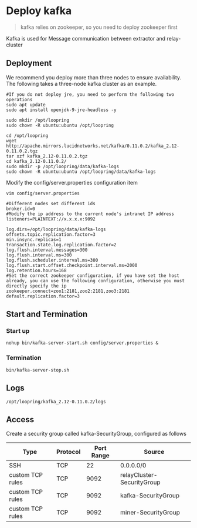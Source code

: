 # Deploy kafka
> kafka relies on zookeeper, so you need to deploy zookeeper first

Kafka is used for Message communication between extractor and relay-cluster

## Deployment
We recommend you deploy more than three nodes to ensure availability. The following takes a three-node kafka cluster as an example.
```
#If you do not deploy jre, you need to perform the following two operations
sudo apt update
sudo apt install openjdk-9-jre-headless -y

sudo mkdir /opt/loopring
sudo chown -R ubuntu:ubuntu /opt/loopring

cd /opt/loopring
wget http://apache.mirrors.lucidnetworks.net/kafka/0.11.0.2/kafka_2.12-0.11.0.2.tgz
tar xzf kafka_2.12-0.11.0.2.tgz
cd kafka_2.12-0.11.0.2/
sudo mkdir -p /opt/loopring/data/kafka-logs
sudo chown -R ubuntu:ubuntu /opt/loopring/data/kafka-logs
```
Modify the config/server.properties configuration item

`vim config/server.properties`
```
#Different nodes set different ids
broker.id=0
#Modify the ip address to the current node's intranet IP address
listeners=PLAINTEXT://x.x.x.x:9092

log.dirs=/opt/loopring/data/kafka-logs
offsets.topic.replication.factor=3
min.insync.replicas=1
transaction.state.log.replication.factor=2
log.flush.interval.messages=300
log.flush.interval.ms=300
log.flush.scheduler.interval.ms=300
log.flush.start.offset.checkpoint.interval.ms=2000
log.retention.hours=168
#Set the correct zookeeper configuration, if you have set the host already, you can use the following configuration, otherwise you must directly specify the ip
zookeeper.connect=zoo1:2181,zoo2:2181,zoo3:2181
default.replication.factor=3
```

## Start and Termination
### Start up
`nohup bin/kafka-server-start.sh config/server.properties &`

### Termination
`bin/kafka-server-stop.sh`

## Logs
`/opt/loopring/kafka_2.12-0.11.0.2/logs`

## Access
Create a security group called kafka-SecurityGroup, configured as follows

|Type         | Protocol | Port Range| Source     |
|-------------|-----|--------|---------|
| SSH         | TCP | 22     | 0.0.0.0/0|
|custom TCP rules| TCP | 9092   |relayCluster-SecurityGroup|
|custom TCP rules| TCP | 9092   |kafka-SecurityGroup    |
|custom TCP rules| TCP | 9092   |miner-SecurityGroup    |